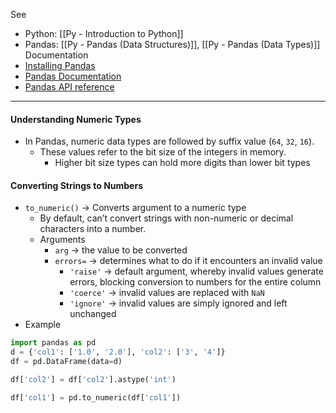 See 
* Python: [[Py - Introduction to Python]]
* Pandas: [[Py - Pandas (Data Structures)]], [[Py - Pandas (Data Types)]]
Documentation
* [Installing Pandas](https://pandas.pydata.org/docs/getting_started/install.html)
* [Pandas Documentation](https://pandas.pydata.org/docs/)
* [Pandas API reference](https://pandas.pydata.org/docs/reference/index.html)

---
#### Understanding Numeric Types
* In Pandas, numeric data types are followed by suffix value (`64`, `32`, `16`).
	* These values refer to the bit size of the integers in memory.
		* Higher bit size types can hold more digits than lower bit types

#### Converting Strings to Numbers
* `to_numeric()` -> Converts argument to a numeric type
	* By default, can’t convert strings with non-numeric or decimal characters into a number.
	* Arguments
		* `arg` -> the value to be converted
		* `errors=` -> determines what to do if it encounters an invalid value
			* `'raise'` -> default argument, whereby invalid values generate errors, blocking conversion to numbers for the entire column
			* `'coerce'` -> invalid values are replaced with `NaN`
			* `'ignore'` -> invalid values are simply ignored and left unchanged
* Example
```Python
import pandas as pd
d = {'col1': ['1.0', '2.0'], 'col2': ['3', '4']}
df = pd.DataFrame(data=d)

df['col2'] = df['col2'].astype('int')

df['col1'] = pd.to_numeric(df['col1'])
```

